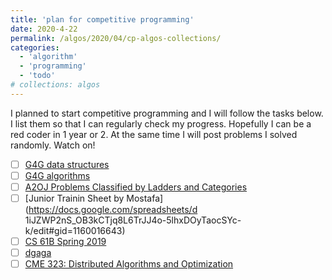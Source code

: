 ```yaml
---
title: 'plan for competitive programming'
date: 2020-4-22
permalink: /algos/2020/04/cp-algos-collections/
categories: 
  - 'algorithm'
  - 'programming'
  - 'todo'
# collections: algos
---
```

I planned to start competitive programming and I will follow the tasks below. I list them so that I can regularly check my progress. Hopefully I can be a red coder in 1 year or 2. At the same time I will post problems I solved randomly. Watch on!

 - [ ] [G4G data structures](https://www.geeksforgeeks.org/data-structures/)
 - [ ] [G4G algorithms](https://www.geeksforgeeks.org/fundamentals-of-algorithms/)
 - [ ] [A2OJ Problems Classified by Ladders and Categories](https://www.a2oj.com)
 - [ ] [Junior Trainin Sheet by Mostafa](https://docs.google.com/spreadsheets/d 1iJZWP2nS_OB3kCTjq8L6TrJJ4o-5lhxDOyTaocSYc-k/edit#gid=1160016643)
 - [ ] [CS 61B Spring 2019](https://www.bilibili.com/video/av83116016?p=182)
 - [ ] [dgaga](gad)
 - [ ] [CME 323: Distributed Algorithms and Optimization](http://stanford.edu/~rezab/dao/) 